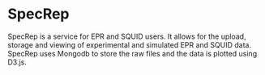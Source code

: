 SpecRep
=======

SpecRep is a service for EPR and SQUID users. It allows for the upload, storage and viewing of experimental and simulated EPR and SQUID data.
<br/>
SpecRep uses Mongodb to store the raw files and the data is plotted using D3.js.
